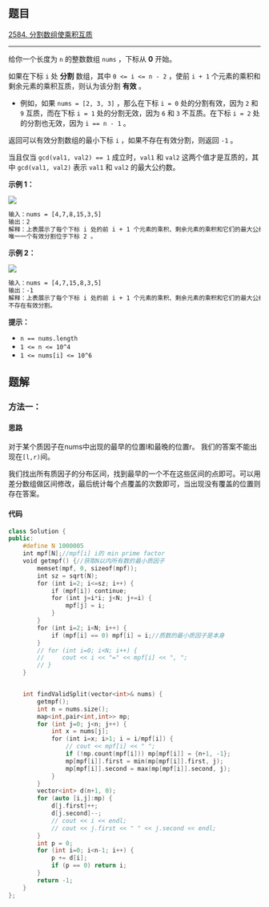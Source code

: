 ## 题目

[2584. 分割数组使乘积互质](https://leetcode.cn/problems/split-the-array-to-make-coprime-products/)

---

给你一个长度为 `n` 的整数数组 `nums` ，下标从 **0** 开始。

如果在下标 `i` 处 **分割** 数组，其中 `0 <= i <= n - 2` ，使前 `i + 1` 个元素的乘积和剩余元素的乘积互质，则认为该分割 **有效** 。

-   例如，如果 `nums = [2, 3, 3]` ，那么在下标 `i = 0` 处的分割有效，因为 `2` 和 `9` 互质，而在下标 `i = 1` 处的分割无效，因为 `6` 和 `3` 不互质。在下标 `i = 2` 处的分割也无效，因为 `i == n - 1` 。

返回可以有效分割数组的最小下标 `i` ，如果不存在有效分割，则返回 `-1` 。

当且仅当 `gcd(val1, val2) == 1` 成立时，`val1` 和 `val2` 这两个值才是互质的，其中 `gcd(val1, val2)` 表示 `val1` 和 `val2` 的最大公约数。

  

**示例 1：**

![](https://assets.leetcode.com/uploads/2022/12/14/second.PNG)

```txt
输入：nums = [4,7,8,15,3,5]
输出：2
解释：上表展示了每个下标 i 处的前 i + 1 个元素的乘积、剩余元素的乘积和它们的最大公约数的值。
唯一一个有效分割位于下标 2 。
```

**示例 2：**

![](https://assets.leetcode.com/uploads/2022/12/14/capture.PNG)

```txt
输入：nums = [4,7,15,8,3,5]
输出：-1
解释：上表展示了每个下标 i 处的前 i + 1 个元素的乘积、剩余元素的乘积和它们的最大公约数的值。
不存在有效分割。
```
  

**提示：**

-   `n == nums.length`
-   `1 <= n <= 10^4`
-   `1 <= nums[i] <= 10^6`

  

## 题解

### 方法一：

#### 思路

对于某个质因子在nums中出现的最早的位置l和最晚的位置r。
我们的答案不能出现在`[l,r)`间。

我们找出所有质因子的分布区间，找到最早的一个不在这些区间的点即可。可以用差分数组做区间修改，最后统计每个点覆盖的次数即可，当出现没有覆盖的位置则存在答案。

#### 代码

```cpp
class Solution {
public:
    #define N 1000005
    int mpf[N];//mpf[i] i的 min prime factor
    void getmpf() {//获取N以内所有数的最小质因子
        memset(mpf, 0, sizeof(mpf));
        int sz = sqrt(N);
        for (int i=2; i<=sz; i++) {
            if (mpf[i]) continue;
            for (int j=i*i; j<N; j+=i) {
                mpf[j] = i;
            }
        }
        for (int i=2; i<N; i++) {
            if (mpf[i] == 0) mpf[i] = i;//质数的最小质因子是本身
        }
        // for (int i=0; i<N; i++) {
        //     cout << i << "=" << mpf[i] << ", ";
        // }
    }


    int findValidSplit(vector<int>& nums) {
        getmpf();
        int n = nums.size();
        map<int,pair<int,int>> mp;
        for (int j=0; j<n; j++) {
            int x = nums[j];
            for (int i=x; i>1; i = i/mpf[i]) {
                // cout << mpf[i] << " ";
                if (!mp.count(mpf[i])) mp[mpf[i]] = {n+1, -1};
                mp[mpf[i]].first = min(mp[mpf[i]].first, j);
                mp[mpf[i]].second = max(mp[mpf[i]].second, j);
            }
        }
        vector<int> d(n+1, 0);
        for (auto [i,j]:mp) {
            d[j.first]++;
            d[j.second]--;
            // cout << i << endl;
            // cout << j.first << " " << j.second << endl;
        }
        int p = 0;
        for (int i=0; i<n-1; i++) {
            p += d[i];
            if (p == 0) return i;
        }
        return -1;
    }
};
```
